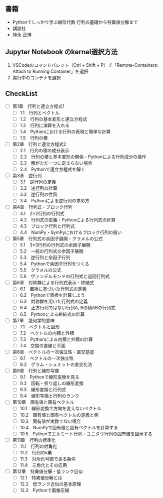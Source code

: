 ## 書籍
- Pythonでしっかり学ぶ線形代数 行列の基礎から特異値分解まで
- 講談社
- 神永 正博

## Jupyter Notebook のkernel選択方法
1. VSCodeのコマンドパレット（Ctrl + Shift + P）で「Remote-Containers: Attach to Running Container」を選択
1. 実行中のコンテナを選択

## CheckList
- [ ] 第1章　行列と連立方程式1
  - [ ] 1.1　行列とベクトル
  - [ ] 1.2　行列の基本変形と連立方程式
  - [ ] 1.3　行列に演算を入れる
  - [ ] 1.4　Pythonにおける行列の表現と簡単な計算
  - [ ] 1.5　行列の積
- [ ] 第2章　行列と連立方程式2
  - [ ] 2.1　行列の積の成分表示
  - [ ] 2.2　行列の積と基本変形の関係・Pythonによる行列成分の操作
  - [ ] 2.3　解がただ一つに定まらない場合
  - [ ] 2.4　Pythonで連立方程式を解く
- [ ] 第3章　逆行列
  - [ ] 3.1　逆行列の定義
  - [ ] 3.2　逆行列の計算
  - [ ] 3.3　逆行列の性質
  - [ ] 3.4　Pythonによる逆行列の求め方
- [ ] 第4章　行列式・ブロック行列
  - [ ] 4.1　2×2行列の行列式
  - [ ] 4.2　行列式の定義・Pythonによる行列式の計算
  - [ ] 4.3　ブロック行列と行列式
  - [ ] 4.4　NumPy・SymPyにおけるブロック行列の扱い
- [ ] 第5章　行列式の余因子展開・クラメルの公式
  - [ ] 5.1　3×3行列の行列式の余因子展開
  - [ ] 5.2　一般の行列式の余因子展開
  - [ ] 5.3　逆行列と余因子行列
  - [ ] 5.4　Pythonで余因子行列をつくる
  - [ ] 5.5　クラメルの公式
  - [ ] 5.6　ヴァンデルモンドの行列式と巡回行列式
- [ ] 第6章　対称群による行列式表示・終結式
  - [ ] 6.1　置換に基づいた行列式の定義
  - [ ] 6.2　Pythonで置換を計算しよう
  - [ ] 6.3　対称群を用いた行列式の定義
  - [ ] 6.4　正方行列ではない行列A, Bの積ABの行列式
  - [ ] 6.5　Pythonによる終結式の計算
- [ ] 第7章　幾何学的意味
  - [ ] 7.1　ベクトルと図形
  - [ ] 7.2　ベクトルの内積と外積
  - [ ] 7.3　Pythonによる内積と外積の計算
  - [ ] 7.4　空間の直線と平面
- [ ] 第8章　ベクトルの一次独立性・直交基底
  - [ ] 8.1　ベクトルの一次独立性
  - [ ] 8.2　グラム・シュミットの直交化法
- [ ] 第9章　行列と線形写像
  - [ ] 9.1　Pythonで線形変換を見る
  - [ ] 9.2　回転・折り返しの線形変換
  - [ ] 9.3　線形変換と行列式
  - [ ] 9.4　線形写像と行列のランク
- [ ] 第10章　固有値と固有ベクトル
  - [ ] 10.1　線形変換で方向を変えないベクトル
  - [ ] 10.2　固有値と固有ベクトルの定義と例
  - [ ] 10.3　固有値が実数でない場合
  - [ ] 10.4　NumPyで固有値と固有ベクトルを計算する
  - [ ] 10.5　Pythonでエルミート行列・ユニタリ行列の固有値を図示する
- [ ] 第11章　行列の標準化
  - [ ] 11.1　行列の対角化
  - [ ] 11.2　行列のk乗
  - [ ] 11.3　対角化可能である条件
  - [ ] 11.4　三角化とその応用
- [ ] 第12章　特異値分解・低ランク近似
  - [ ] 12.1　特異値分解とは
  - [ ] 12.2　低ランク近似の基本原理
  - [ ] 12.3　Pythonで画像圧縮